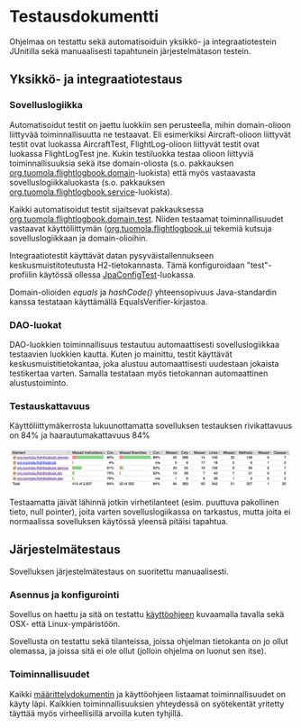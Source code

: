 # Testausdokumentti

Ohjelmaa on testattu sekä automatisoiduin yksikkö- ja integraatiotestein JUnitilla sekä manuaalisesti tapahtunein järjestelmätason testein.

## Yksikkö- ja integraatiotestaus

### Sovelluslogiikka

Automatisoidut testit on jaettu luokkiin sen perusteella, mihin domain-olioon liittyvää toiminnallisuutta ne testaavat. Eli esimerkiksi Aircraft-olioon liittyvät testit ovat luokassa AircraftTest, FlightLog-olioon liittyvät testit ovat luokassa FlightLogTest jne. Kukin testiluokka testaa olioon liittyviä toiminnallisuuksia sekä itse domain-oliosta (s.o. pakkauksen [org.tuomola.flightlogbook.domain](https://github.com/ptuomola/ot-harjoitustyo/tree/master/FlightLogBook/src/main/java/org/tuomola/flightlogbook/domain)-luokista) että myös vastaavasta sovelluslogiikkaluokasta (s.o. pakkauksen [org.tuomola.flightlogbook.service](https://github.com/ptuomola/ot-harjoitustyo/tree/master/FlightLogBook/src/main/java/org/tuomola/flightlogbook/service)-luokista). 

Kaikki automatisoidut testit sijaitsevat pakkauksessa [org.tuomola.flightlogbook.domain.test](https://github.com/ptuomola/ot-harjoitustyo/tree/master/FlightLogBook/src/test/java/org/tuomola/flightlogbook/domain/test). Niiden testaamat toiminnallisuudet vastaavat käyttöliittymän ([org.tuomola.flightlogbook.ui](https://github.com/ptuomola/ot-harjoitustyo/tree/master/FlightLogBook/src/main/java/org/tuomola/flightlogbook/ui) tekemiä kutsuja sovelluslogiikkaan ja domain-olioihin. 

Integraatiotestit käyttävät datan pysyväistallennukseen keskusmuistitoteutusta H2-tietokannasta. Tämä konfiguroidaan "test"-profiilin käytössä ollessa [JpaConfigTest](https://github.com/ptuomola/ot-harjoitustyo/tree/master/FlightLogBook/src/main/java/org/tuomola/flightlogbook/dao/JpaConfigTest.java)-luokassa. 

Domain-olioiden _equals_ ja _hashCode()_ yhteensopivuus Java-standardin kanssa testataan käyttämällä EqualsVerifier-kirjastoa. 

### DAO-luokat

DAO-luokkien toiminnallisuus testautuu automaattisesti sovelluslogiikkaa testaavien luokkien kautta. Kuten jo mainittu, testit käyttävät keskusmuistitietokantaa, joka alustuu automaattisesti uudestaan jokaista testikertaa varten. Samalla testataan myös tietokannan automaattinen alustustoiminto. 

### Testauskattavuus

Käyttöliittymäkerrosta lukuunottamatta sovelluksen testauksen rivikattavuus on 84% ja haarautumakattavuus 84%

<img src="https://github.com/ptuomola/ot-harjoitustyo/blob/master/dokumentaatio/images/testcoverage.png" width="800">

Testaamatta jäivät lähinnä jotkin virhetilanteet (esim. puuttuva pakollinen tieto, null pointer), joita varten sovelluslogiikassa on tarkastus, mutta joita ei normaalissa sovelluksen käytössä yleensä pitäisi tapahtua. 

## Järjestelmätestaus

Sovelluksen järjestelmätestaus on suoritettu manuaalisesti.

### Asennus ja konfigurointi

Sovellus on haettu ja sitä on testattu [käyttöohjeen](https://github.com/ptuomola/ot-harjoitustyo/blob/master/dokumentaatio/kayttoohje.md) kuvaamalla tavalla sekä OSX- että Linux-ympäristöön. 

Sovellusta on testattu sekä tilanteissa, joissa ohjelman tietokanta on jo ollut olemassa,  ja joissa sitä ei ole ollut (jolloin ohjelma on luonut sen itse).

### Toiminnallisuudet

Kaikki [määrittelydokumentin](https://github.com/ptuomola/ot-harjoitustyo/blob/master/dokumentaatio/vaatimusmaarittely.md#perusversion-tarjoama-toiminnallisuus) ja käyttöohjeen listaamat toiminnallisuudet on käyty läpi. Kaikkien toiminnallisuuksien yhteydessä on syötekentät yritetty täyttää myös virheellisillä arvoilla kuten tyhjillä.
